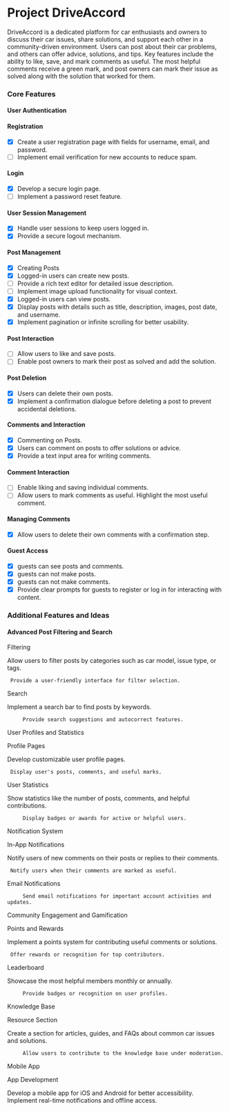 # Project DriveAccord

DriveAccord is a dedicated platform for car enthusiasts and owners to discuss their car issues, share solutions, and
support each other in a community-driven environment. Users can post about their car problems, and others can offer
advice, solutions, and tips. Key features include the ability to like, save, and mark comments as useful. The most
helpful comments receive a green mark, and post owners can mark their issue as solved along with the solution that
worked for them.

### Core Features

#### User Authentication

#### Registration

- [x] Create a user registration page with fields for username, email, and password.
- [ ] Implement email verification for new accounts to reduce spam.

#### Login

- [x] Develop a secure login page.
- [ ] Implement a password reset feature.

#### User Session Management

- [x] Handle user sessions to keep users logged in.
- [x] Provide a secure logout mechanism.

#### Post Management

- [x] Creating Posts
- [x] Logged-in users can create new posts.
- [ ] Provide a rich text editor for detailed issue description.
- [ ] Implement image upload functionality for visual context.
- [x] Logged-in users can view posts.
- [x] Display posts with details such as title, description, images, post date, and username.
- [x] Implement pagination or infinite scrolling for better usability.

#### Post Interaction

- [ ] Allow users to like and save posts.
- [ ] Enable post owners to mark their post as solved and add the solution.

#### Post Deletion

- [x] Users can delete their own posts.
- [x] Implement a confirmation dialogue before deleting a post to prevent accidental deletions.

#### Comments and Interaction

- [x] Commenting on Posts.
- [x] Users can comment on posts to offer solutions or advice.
- [x] Provide a text input area for writing comments.

#### Comment Interaction

- [ ] Enable liking and saving individual comments.
- [ ] Allow users to mark comments as useful. Highlight the most useful comment.

#### Managing Comments

- [x] Allow users to delete their own comments with a confirmation step.

#### Guest Access

- [x] guests can see posts and comments.
- [x] guests can not make posts.
- [x] guests can not make comments.
- [x] Provide clear prompts for guests to register or log in for interacting with content.

### Additional Features and Ideas

#### Advanced Post Filtering and Search

Filtering

Allow users to filter posts by categories such as car model, issue type, or tags.

     Provide a user-friendly interface for filter selection.

Search

Implement a search bar to find posts by keywords.

         Provide search suggestions and autocorrect features.

User Profiles and Statistics

Profile Pages

Develop customizable user profile pages.

     Display user's posts, comments, and useful marks.

User Statistics

Show statistics like the number of posts, comments, and helpful contributions.

         Display badges or awards for active or helpful users.

Notification System

In-App Notifications

Notify users of new comments on their posts or replies to their comments.

     Notify users when their comments are marked as useful.

Email Notifications

         Send email notifications for important account activities and updates.

Community Engagement and Gamification

Points and Rewards

Implement a points system for contributing useful comments or solutions.

     Offer rewards or recognition for top contributors.

Leaderboard

Showcase the most helpful members monthly or annually.

         Provide badges or recognition on user profiles.

Knowledge Base

Resource Section

Create a section for articles, guides, and FAQs about common car issues and solutions.

         Allow users to contribute to the knowledge base under moderation.

Mobile App

App Development

Develop a mobile app for iOS and Android for better accessibility.
Implement real-time notifications and offline access.
